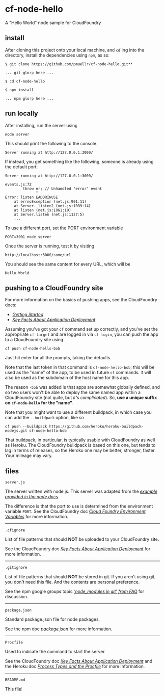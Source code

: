 cf-node-hello
================================================================================

A "Hello World" node sample for CloudFoundry



install
--------------------------------------------------------------------------------

After cloning this project onto your local machine, and `cd`'ing into the 
directory, install the dependencies using `npm`, as so:

    $ git clone https://github.com/pmuellr/cf-node-hello.git**

    ... git glorp here ...

    $ cd cf-node-hello

    $ npm install

    ... npm glorp here ...



run locally
--------------------------------------------------------------------------------

After installing, run the server using

    node server

This should print the following to the console.

    Server running at http://127.0.0.1:3000/

If instead, you get something like the following, someone is already
using the default port:

    Server running at http://127.0.0.1:3000/
    
    events.js:72
            throw er; // Unhandled 'error' event
                  ^
    Error: listen EADDRINUSE
        at errnoException (net.js:901:11)
        at Server._listen2 (net.js:1039:14)
        at listen (net.js:1061:10)
        at Server.listen (net.js:1127:5)
        ...

To use a different port, set the PORT environment variable

    PORT=3001 node server

Once the server is running, test it by visiting

    http://localhost:3000/some/url


You should see the same content for every URL, which will be

    Hello World



pushing to a CloudFoundry site
--------------------------------------------------------------------------------

For more information on the basics of pushing apps, see the CloudFoundry docs:

* *[Getting Started](http://docs.cloudfoundry.com/docs/dotcom/getting-started.html)*
* *[Key Facts About Application Deployment](http://docs.cloudfoundry.com/docs/using/deploying-apps/)*


Assuming you've got your `cf` command set up correctly,
and you've set the appropriate `cf target` and are logged in via `cf login`,
you can push the app to a CloudFoundry site using

    cf push cf-node-hello-bob

Just hit enter for all the prompts, taking the defaults.

Note that the last token in that command is `cf-node-hello-bob`; this will be
used as the "name" of the app, to be used in future `cf` commands.  It will
also be used as the subdomain of the host name for this app.  

The reason `-bob` was added is that apps are somewhat globally defined, and so 
two users won't be able to deploy the same named app within a CloudFoundry
site (not quite, but *it's complicated*).  So, 
**use a unique suffix on `cf-node-hello` for the "name"**.

Note that you might want to use a different buildpack, in which case you can
add the `--buildpack` option, like so

    cf push --buildpack https://github.com/heroku/heroku-buildpack-nodejs.git cf-node-hello-bob

That buildpack, in particular, is typically usable with CloudFoundry as well
as Heroku.  The CloudFoundry buildpack is based on this one, but tends to lag
in terms of releases, so the Heroku one may be better, stronger, faster.  Your
mileage may vary.



files
--------------------------------------------------------------------------------

`server.js`

The server written with node.js.  This server was adapted from the 
*[example provided in the node docs](http://nodejs.org/api/synopsis.html)*.

The difference is that the port to use is determined from the environment
variable `PORT`.  See the CloudFoundry doc
*[Cloud Foundry Environment Variables](http://docs.cloudfoundry.com/docs/using/deploying-apps/environment-variable.html)*
for more information.

---

`.cfignore`

List of file patterns that should **NOT** be uploaded to your CloudFoundry site.

See the CloudFoundry doc
*[Key Facts About Application Deployment](http://docs.cloudfoundry.com/docs/using/deploying-apps/)*
for more information.

---

`.gitignore`

List of file patterns that should **NOT** be stored in git.  If you aren't using
git, you don't need this file.  And the contents are personal preference.

See the npm google groups topic
*['node_modules in git' from FAQ](https://groups.google.com/forum/#!topic/npm-/8SRXhD6uMmk)*
for discussion.

---

`package.json`

Standard package.json file for node packages.

See the npm doc
*[package.json](https://npmjs.org/doc/json.html)*
for more information.

---

`Procfile`

Used to indicate the command to start the server.

See the CloudFoundry doc
*[Key Facts About Application Deployment](http://docs.cloudfoundry.com/docs/using/deploying-apps/)*
and the Heroku doc
*[Process Types and the Procfile](https://devcenter.heroku.com/articles/procfile)*
for more information.

---

`README.md`

This file!


